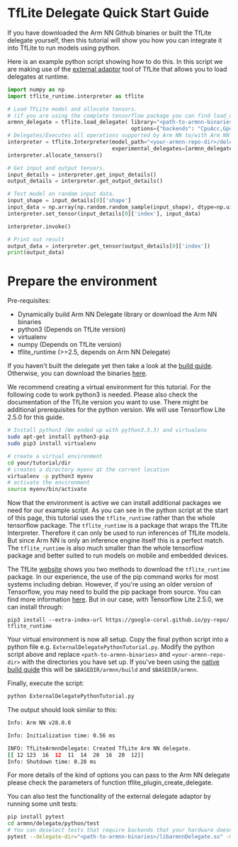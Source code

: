 # TfLite Delegate Quick Start Guide
If you have downloaded the Arm NN Github binaries or built the TfLite delegate yourself, then this tutorial will show you how you can
integrate it into TfLite to run models using python.

Here is an example python script showing how to do this. In this script we are making use of the 
[external adaptor](https://www.tensorflow.org/lite/performance/implementing_delegate#option_2_leverage_external_delegate) 
tool of TfLite that allows you to load delegates at runtime.
```python
import numpy as np
import tflite_runtime.interpreter as tflite

# Load TFLite model and allocate tensors.
# (if you are using the complete tensorflow package you can find load_delegate in tf.experimental.load_delegate)
armnn_delegate = tflite.load_delegate( library="<path-to-armnn-binaries>/libarmnnDelegate.so",
                                       options={"backends": "CpuAcc,GpuAcc,CpuRef", "logging-severity":"info"})
# Delegates/Executes all operations supported by Arm NN to/with Arm NN
interpreter = tflite.Interpreter(model_path="<your-armnn-repo-dir>/delegate/python/test/test_data/mock_model.tflite", 
                                 experimental_delegates=[armnn_delegate])
interpreter.allocate_tensors()

# Get input and output tensors.
input_details = interpreter.get_input_details()
output_details = interpreter.get_output_details()

# Test model on random input data.
input_shape = input_details[0]['shape']
input_data = np.array(np.random.random_sample(input_shape), dtype=np.uint8)
interpreter.set_tensor(input_details[0]['index'], input_data)

interpreter.invoke()

# Print out result
output_data = interpreter.get_tensor(output_details[0]['index'])
print(output_data)
```

# Prepare the environment
Pre-requisites:
 * Dynamically build Arm NN Delegate library or download the Arm NN binaries
 * python3 (Depends on TfLite version)
 * virtualenv
 * numpy (Depends on TfLite version)
 * tflite_runtime (>=2.5, depends on Arm NN Delegate)

If you haven't built the delegate yet then take a look at the [build guide](./BuildGuideNative.md). Otherwise, you can download the binaries [here](https://github.com/ARM-software/armnn/releases/).

We recommend creating a virtual environment for this tutorial. For the following code to work python3 is needed. Please
also check the documentation of the TfLite version you want to use. There might be additional prerequisites for the python
version. We will use Tensorflow Lite 2.5.0 for this guide.
```bash
# Install python3 (We ended up with python3.5.3) and virtualenv
sudo apt-get install python3-pip
sudo pip3 install virtualenv

# create a virtual environment
cd your/tutorial/dir
# creates a directory myenv at the current location
virtualenv -p python3 myenv 
# activate the environment
source myenv/bin/activate
```

Now that the environment is active we can install additional packages we need for our example script. As you can see 
in the python script at the start of this page, this tutorial uses the `tflite_runtime` rather than the whole tensorflow 
package. The `tflite_runtime` is a package that wraps the TfLite Interpreter. Therefore it can only be used to run inferences of 
TfLite models. But since Arm NN is only an inference engine itself this is a perfect match. The 
`tflite_runtime` is also much smaller than the whole tensorflow package and better suited to run models on 
mobile and embedded devices.

The TfLite [website](https://www.tensorflow.org/lite/guide/python) shows you two methods to download the `tflite_runtime`  package. 
In our experience, the use of the pip command works for most systems including debian. However, if you're using an older version of Tensorflow, 
you may need to build the pip package from source. You can find more information [here](https://github.com/tensorflow/tensorflow/blob/master/tensorflow/lite/tools/pip_package/README.md).
But in our case, with Tensorflow Lite 2.5.0, we can install through:

```
pip3 install --extra-index-url https://google-coral.github.io/py-repo/ tflite_runtime
```

Your virtual environment is now all setup. Copy the final python script into a python file e.g. 
`ExternalDelegatePythonTutorial.py`. Modify the python script above and replace `<path-to-armnn-binaries>` and 
`<your-armnn-repo-dir>` with the directories you have set up. If you've been using the [native build guide](./BuildGuideNative.md) 
this will be `$BASEDIR/armnn/build` and `$BASEDIR/armnn`.

Finally, execute the script:
```bash
python ExternalDelegatePythonTutorial.py
```
The output should look similar to this:
```bash
Info: Arm NN v28.0.0

Info: Initialization time: 0.56 ms

INFO: TfLiteArmnnDelegate: Created TfLite Arm NN delegate.
[[ 12 123  16  12  11  14  20  16  20  12]]
Info: Shutdown time: 0.28 ms
```

For more details of the kind of options you can pass to the Arm NN delegate please check the parameters of function tflite_plugin_create_delegate.

You can also test the functionality of the external delegate adaptor by running some unit tests:
```bash
pip install pytest
cd armnn/delegate/python/test
# You can deselect tests that require backends that your hardware doesn't support using markers e.g. -m "not GpuAccTest"
pytest --delegate-dir="<path-to-armnn-binaries>/libarmnnDelegate.so" -m "not GpuAccTest"
```
